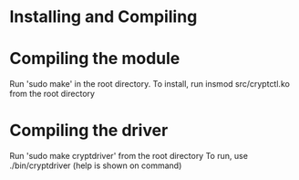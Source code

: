 # Installing and Compiling

# Compiling the module
Run 'sudo make' in the root directory. 
To install, run insmod src/cryptctl.ko from the root directory

# Compiling the driver
Run 'sudo make cryptdriver' from the root directory
To run, use ./bin/cryptdriver (help is shown on command)
